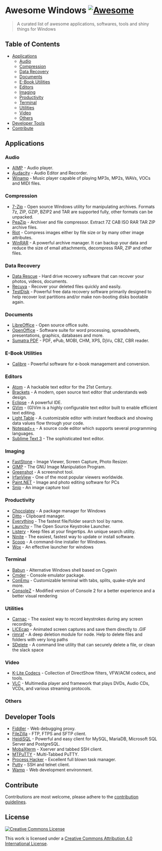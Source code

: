 # Awesome Windows [![Awesome](https://cdn.rawgit.com/sindresorhus/awesome/d7305f38d29fed78fa85652e3a63e154dd8e8829/media/badge.svg)](https://github.com/sindresorhus/awesome)

> A curated list of awesome applications, softwares, tools and shiny things for Windows

## Table of Contents

- [Applications](#applications)
  - [Audio](#audio)
  - [Compression](#compression)
  - [Data Recovery](#data-recovery)
  - [Documents](#documents)
  - [E-Book Utilities](#e-book-utilities)
  - [Editors](#editors)
  - [Imaging](#imaging)
  - [Productivity](#productivity)
  - [Terminal](#terminal)
  - [Utilities](#utilities)
  - [Video](#video)
  - [Others](#others)
- [Developer Tools](#developer-tools)
- [Contribute](#contribute)


## Applications

### Audio

- [AIMP](http://www.aimp.ru/) - Audio player.
- [Audacity](http://audacityteam.org/) - Audio Editor and Recorder.
- [Winamp](http://www.winamp.com/) - Music player capable of playing MP3s, MP2s, WAVs, VOCs and MIDI files.

### Compression

- [7-Zip](http://www.7-zip.org/) - Open source Windows utility for manipulating archives. Formats 7z, ZIP, GZIP, BZIP2 and TAR are supported fully, other formats can be unpacked.
- [PeaZip](http://www.peazip.org/) - Archiver and file compressor. Extract 7Z CAB ISO RAR TAR ZIP archive files.
- [Riot](http://luci.criosweb.ro/riot/) - Compress images either by file size or by many other image attributes.
- [WinRAR](http://www.rarlab.com/) -  A powerful archive manager. It can backup your data and reduce the size of email attachments, decompress RAR, ZIP and other files.

### Data Recovery

- [Data Rescue](https://www.prosofteng.com/datarescuepc3/) - Hard drive recovery software that can recover your photos, videos, documents.
- [Recuva](https://www.piriform.com/recuva) - Recover your deleted files quickly and easily.
- [TestDisk](http://www.cgsecurity.org/wiki/TestDisk) -  Powerful free data recovery software primarily designed to help recover lost partitions and/or make non-booting disks bootable again.

### Documents

- [LibreOffice](https://www.libreoffice.org/) - Open source office suite.
- [OpenOffice](https://www.openoffice.org/) - Software suite for word processing, spreadsheets, presentations, graphics, databases and more.
- [Sumatra PDF](http://www.sumatrapdfreader.org/free-pdf-reader.html) - PDF, ePub, MOBI, CHM, XPS, DjVu, CBZ, CBR reader.

### E-Book Utilities

- [Calibre](http://calibre-ebook.com/) - Powerful software for e-book management and conversion.

### Editors

- [Atom](https://atom.io/) - A hackable text editor for the 21st Century.
- [Brackets](http://brackets.io/) - A modern, open source text editor that understands web design.
- [Eclipse](https://eclipse.org/downloads/) - A powerful IDE.
- [GVim](http://www.vim.org/download.php#pc) - (G)Vim is a highly configurable text editor built to enable efficient text editing.
- [Light Table](http://lighttable.com/) - A customizable editor with instant feedback and showing data values flow through your code.
- [Notepad++](https://notepad-plus-plus.org/) - A source code editor which supports several programming languages.
- [Sublime Text 3](http://www.sublimetext.com/3) - The sophisticated text editor.


### Imaging

- [FastStone](http://www.faststone.org/) - Image Viewer, Screen Capture, Photo Resizer.
- [GIMP](http://www.gimp.org/) - The GNU Image Manipulation Program.
- [Greenshot](http://getgreenshot.org/) - A screenshot tool.
- [IrfanView](http://www.irfanview.com/) - One of the most popular viewers worldwide.
- [Paint.NET](http://www.getpaint.net/index.html) - Image and photo editing software for PCs
- [Snip](https://mix.office.com/Snip) - An image capture tool

### Productivity

- [Chocolatey](https://chocolatey.org/) - A package manager for Windows
- [Ditto](http://ditto-cp.sourceforge.net/) - Clipboard manager.
- [Everything](http://www.voidtools.com/) - The fastest file/folder search tool by name.
- [Launchy](http://www.launchy.net/) - The Open Source Keystroke Launcher.
- [Listery](http://www.listary.com/) - Keep files at your fingertips. An unique search utility.
- [Ninite](https://ninite.com/) - The easiest, fastest way to update or install software.
- [Scoop](https://github.com/lukesampson/scoop) - A command-line installer for Windows.
- [Wox](http://www.getwox.com/) - An effective launcher for windows

### Terminal

- [Babun](http://babun.github.io/) - Alternative Windows shell based on Cygwin
- [Cmder](https://github.com/cmderdev/cmder) - Console emulator package.
- [ConEmu](https://github.com/Maximus5/ConEmu) - Customizable terminal with tabs, splits, quake-style and more.
- [ConsoleZ](https://github.com/cbucher/console) - Modified version of Console 2 for a better experience and a better visual rendering

### Utilities

- [Carnac](http://code52.org/carnac/) - The easiest way to record keystrokes during any screen recording.
- [LICEcap](http://www.cockos.com/licecap/) - Animated screen captures and save them directly to .GIF
- [rimraf](https://www.npmjs.com/package/rimraf) - A deep deletion module for node. Help to delete files and folders with very long paths
- [SDelete](https://technet.microsoft.com/en-us/sysinternals/sdelete.aspx) -  A command line utility that can securely delete a file, or clean the slack space

### Video

- [K-Lite Codecs](http://www.codecguide.com/download_kl.htm) - Collection of DirectShow filters, VFW/ACM codecs, and tools.
- [VLC](http://www.videolan.org/vlc/index.html) - Multimedia player and framework that plays DVDs, Audio CDs, VCDs, and various streaming protocols.

### Others


## Developer Tools

- [Fiddler](http://www.telerik.com/fiddler) - Web debugging proxy.
- [FileZilla](https://filezilla-project.org/) - FTP, FTPS and SFTP client.
- [HeidiSQL](http://www.heidisql.com/) - Powerful and easy client for MySQL, MariaDB, Microsoft SQL Server and PostgreSQL.
- [MobaXterm](http://mobaxterm.mobatek.net/) - Xserver and tabbed SSH client.
- [MTPuTTY](http://ttyplus.com/multi-tabbed-putty/) - Multi-Tabbed PuTTY.
- [Process Hacker](http://processhacker.sourceforge.net/) - Excellent full blown task manager.
- [Putty](http://www.chiark.greenend.org.uk/~sgtatham/putty/download.html) - SSH and telnet client.
- [Wamp](http://www.wampserver.com/en/) - Web development environment.

## Contribute

Contributions are most welcome, please adhere to the [contribution guidelines](contributing.md).

## License

[![Creative Commons License](http://i.creativecommons.org/l/by/4.0/88x31.png)](http://creativecommons.org/licenses/by/4.0/)

This work is licensed under a [Creative Commons Attribution 4.0 International License](http://creativecommons.org/licenses/by/4.0/).
